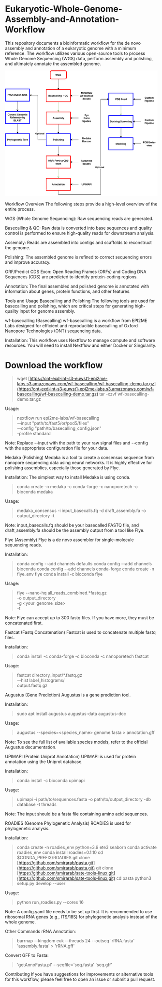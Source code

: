 # Eukaryotic-Whole-Genome-Assembly-and-Annotation-Workflow
This repository documents a bioinformatic workflow for the de novo assembly and annotation of a eukaryotic genome with a minimum reference. The workflow utilizes various open-source tools to process Whole Genome Sequencing (WGS) data, perform assembly and polishing, and ultimately annotate the assembled genome.

![Workflow Image](workflow_overview.png)

Workflow Overview
The following steps provide a high-level overview of the entire process.

WGS (Whole Genome Sequencing): Raw sequencing reads are generated.

Basecalling & QC: Raw data is converted into base sequences and quality control is performed to ensure high-quality reads for downstream analysis.

Assembly: Reads are assembled into contigs and scaffolds to reconstruct the genome.

Polishing: The assembled genome is refined to correct sequencing errors and improve accuracy.

ORF/Predict CDS Exon: Open Reading Frames (ORFs) and Coding DNA Sequences (CDS) are predicted to identify protein-coding regions.

Annotation: The final assembled and polished genome is annotated with information about genes, protein functions, and other features.

Tools and Usage
Basecalling and Polishing
The following tools are used for basecalling and polishing, which are critical steps for generating high-quality input for genome assembly.

wf-basecalling (Basecalling)
wf-basecalling is a workflow from EPI2ME Labs designed for efficient and reproducible basecalling of Oxford Nanopore Technologies (ONT) sequencing data.

Installation:
This workflow uses Nextflow to manage compute and software resources. You will need to install Nextflow and either Docker or Singularity.

# Download the workflow
> wget [https://ont-exd-int-s3-euwst1-epi2me-labs.s3.amazonaws.com/wf-basecalling/wf-basecalling-demo.tar.gz](https://ont-exd-int-s3-euwst1-epi2me-labs.s3.amazonaws.com/wf-basecalling/wf-basecalling-demo.tar.gz)
> tar -xzvf wf-basecalling-demo.tar.gz

Usage:

> nextflow run epi2me-labs/wf-basecalling \
> --input "path/to/fast5/or/pod5/files" \
> --config "path/to/basecalling_config.json" \
> -profile standard

Note: Replace --input with the path to your raw signal files and --config with the appropriate configuration file for your data.

Medaka (Polishing)
Medaka is a tool to create a consensus sequence from nanopore sequencing data using neural networks. It is highly effective for polishing assemblies, especially those generated by Flye.

Installation:
The simplest way to install Medaka is using conda.

> conda create -n medaka -c conda-forge -c nanoporetech -c bioconda medaka

Usage:

> medaka_consensus -i input_basecalls.fq -d draft_assembly.fa -o output_directory -t <threads>

Note: input_basecalls.fq should be your basecalled FASTQ file, and draft_assembly.fa should be the assembly output from a tool like Flye.

Flye (Assembly)
Flye is a de novo assembler for single-molecule sequencing reads.

Installation:

> conda config --add channels defaults
> conda config --add channels bioconda
> conda config --add channels conda-forge
> conda create -n flye_env flye
> conda install -c bioconda flye

Usage:

> flye --nano-hq all_reads_combined.*fastq.gz \
> -o output_directory \
> -g <your_genome_size> \
> -t <threads>

Note: Flye can accept up to 300 fastq files. If you have more, they must be concatenated first.

Fastcat (Fastq Concatenation)
Fastcat is used to concatenate multiple fastq files.

Installation:

> conda install -c conda-forge -c bioconda -c nanoporetech fastcat

Usage:

> fastcat directory_input/*.fastq.gz \
> --hist label_histograms/ \
> output.fastq.gz

Augustus (Gene Prediction)
Augustus is a gene prediction tool.

Installation:

> sudo apt install augustus augustus-data augustus-doc

Usage:

> augustus --species=<species_name> genome.fasta > annotation.gff

Note: To see the full list of available species models, refer to the official Augustus documentation.

UPIMAPI (Protein Uniprot Annotation)
UPIMAPI is used for protein annotation using the Uniprot database.

Installation:

> conda install -c bioconda upimapi

Usage:

> upimapi -i path/to/sequences.fasta -o path/to/output_directory -db database -t threads

Note: The input should be a fasta file containing amino acid sequences.

ROADIES (Genome Phylogenetic Analysis)
ROADIES is used for phylogenetic analysis.

Installation:

> conda create -n roadies_env python=3.9 ete3 seaborn
> conda activate roadies_env
> conda install roadies=0.1.10
> cd $CONDA_PREFIX/ROADIES 
> git clone [https://github.com/smirarab/pasta.git](https://github.com/smirarab/pasta.git)
> git clone [https://github.com/smirarab/sate-tools-linux.git](https://github.com/smirarab/sate-tools-linux.git)
> cd pasta
> python3 setup.py develop --user

Usage:

> python run_roadies.py --cores 16

Note: A config.yaml file needs to be set up first. It is recommended to use ribosomal RNA genes (e.g., ITS/18S) for phylogenetic analysis instead of the whole genome.

Other Commands
rRNA Annotation:

> barrnap --kingdom euk --threads 24 --outseq 'rRNA.fasta' 'assembly.fasta' > 'rRNA.gff'

Convert GFF to Fasta:

> 'getAnnoFasta.pl' --seqfile='seq.fasta' 'seq.gff'

Contributing
If you have suggestions for improvements or alternative tools for this workflow, please feel free to open an issue or submit a pull request.
